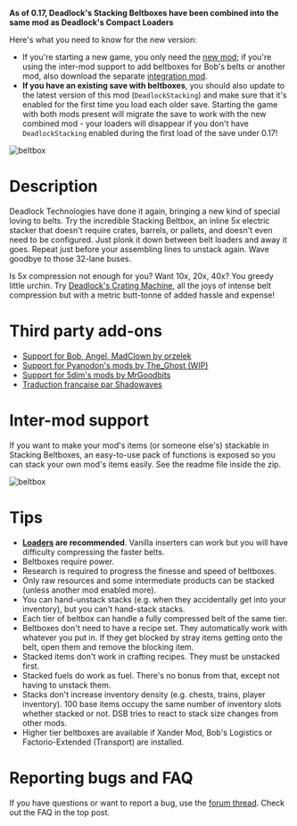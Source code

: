 **As of 0.17, Deadlock's Stacking Beltboxes have been combined into the same mod as Deadlock's Compact Loaders**

Here's what you need to know for the new version:

 - If you're starting a new game, you only need the [new mod](https://mods.factorio.com/mod/deadlock-beltboxes-loaders); if you're using the inter-mod support to add beltboxes for Bob's belts or another mod, also download the separate [integration mod](https://mods.factorio.com/mod/deadlock-integrations).
 - **If you have an existing save with beltboxes**, you should also update to the latest version of this mod (`DeadlockStacking`) and make sure that it's enabled for the first time you load each older save. Starting the game with both mods present will migrate the save to work with the new combined mod - your loaders will disappear if you don't have `DeadlockStacking` enabled during the first load of the save under 0.17!

![beltbox](https://i.imgur.com/31g3wov.gif)

# Description

Deadlock Technologies have done it again, bringing a new kind of special loving to belts. Try the incredible Stacking Beltbox, an inline 5x electric stacker that doesn't require crates, barrels, or pallets, and doesn't even need to be configured. Just plonk it down between belt loaders and away it goes. Repeat just before your assembling lines to unstack again. Wave goodbye to those 32-lane buses.

Is 5x compression not enough for you? Want 10x, 20x, 40x? You greedy little urchin. Try [Deadlock's Crating Machine](https://mods.factorio.com/mod/DeadlockCrating), all the joys of intense belt compression but with a metric butt-tonne of added hassle and expense!

# Third party add-ons

* [Support for Bob, Angel, MadClown by orzelek](https://forums.factorio.com/viewtopic.php?f=185&t=58341)
* [Support for Pyanodon's mods by The_Ghost (WIP)](https://mods.factorio.com/mod/DeadlocksStackingForPyanadon)
* [Support for 5dim's mods by MrGoodbits](https://mods.factorio.com/mod/DeadlocksStackingFor5dim)
* [Traduction française par Shadowaves](https://mods.factorio.com/mod/deadlocklocale)

# Inter-mod support

If you want to make your mod's items (or someone else's) stackable in Stacking Beltboxes, an easy-to-use pack of functions is exposed so you can stack your own mod's items easily. See the readme file inside the zip.

![beltbox](https://i.imgur.com/ZihiJBS.gif)

# Tips

* **[Loaders](https://mods.factorio.com/mod/DeadlockLoaders) are recommended**. Vanilla inserters can work but you will have difficulty compressing the faster belts.
* Beltboxes require power. 
* Research is required to progress the finesse and speed of beltboxes. 
* Only raw resources and some intermediate products can be stacked (unless another mod enabled more).
* You can hand-unstack stacks (e.g. when they accidentally get into your inventory), but you can't hand-stack stacks. 
* Each tier of beltbox can handle a fully compressed belt of the same tier.
* Beltboxes don't need to have a recipe set. They automatically work with whatever you put in. If they get blocked by stray items getting onto the belt, open them and remove the blocking item.
* Stacked items don't work in crafting recipes. They must be unstacked first.
* Stacked fuels do work as fuel. There's no bonus from that, except not having to unstack them.
* Stacks don't increase inventory density (e.g. chests, trains, player inventory). 100 base items occupy the same number of inventory slots whether stacked or not. DSB tries to react to stack size changes from other mods.
* Higher tier beltboxes are available if Xander Mod, Bob's Logistics or Factorio-Extended (Transport) are installed.

# Reporting bugs and FAQ

If you have questions or want to report a bug, use the [forum thread](https://forums.factorio.com/viewtopic.php?f=94&t=57264). Check out the FAQ in the top post.